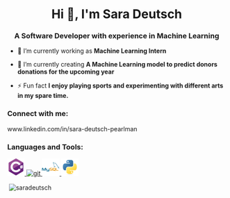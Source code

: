 <h1 align="center">Hi 👋, I'm Sara Deutsch</h1>
<h3 align="center">A Software Developer with experience in Machine Learning</h3>

- 🔭 I’m currently working as **Machine Learning Intern**

- 🌱 I’m currently creating **A Machine Learning model to predict donors donations for the upcoming year**

- ⚡ Fun fact **I enjoy playing sports and experimenting with different arts in my spare time.**

<h3 align="left">Connect with me:</h3>
www.linkedin.com/in/sara-deutsch-pearlman
<p align="left">
</p>

<h3 align="left">Languages and Tools:</h3>
<p align="left"> <a href="https://www.w3schools.com/cs/" target="_blank" rel="noreferrer"> <img src="https://raw.githubusercontent.com/devicons/devicon/master/icons/csharp/csharp-original.svg" alt="csharp" width="40" height="40"/> </a> <a href="https://git-scm.com/" target="_blank" rel="noreferrer"> <img src="https://www.vectorlogo.zone/logos/git-scm/git-scm-icon.svg" alt="git" width="40" height="40"/> </a> <a href="https://www.mysql.com/" target="_blank" rel="noreferrer"> <img src="https://raw.githubusercontent.com/devicons/devicon/master/icons/mysql/mysql-original-wordmark.svg" alt="mysql" width="40" height="40"/> </a> <a href="https://www.python.org" target="_blank" rel="noreferrer"> <img src="https://raw.githubusercontent.com/devicons/devicon/master/icons/python/python-original.svg" alt="python" width="40" height="40"/> </a> </p>

<p>&nbsp;<img align="center" src="https://github-readme-stats.vercel.app/api?username=saradeutsch&show_icons=true&locale=en" alt="saradeutsch" /></p>

